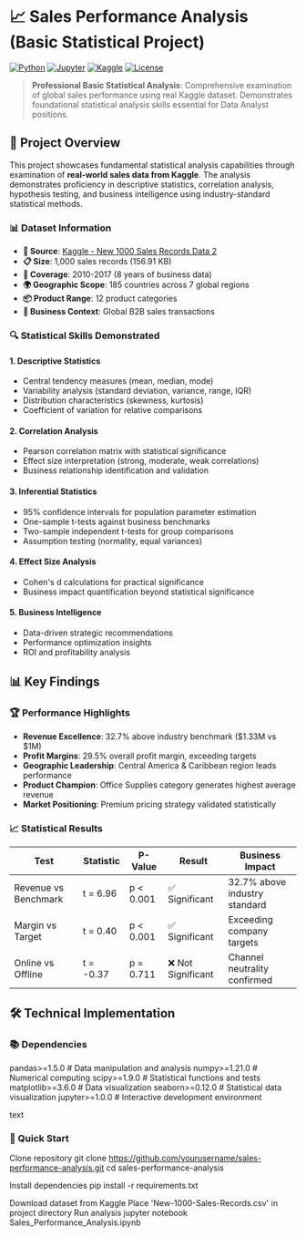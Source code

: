 # 📈 Sales Performance Analysis (Basic Statistical Project)

[![Python](https://img.shields.io/badge/Python-3.8%2B-blue.svg)](https://www.python.org/)
[![Jupyter](https://img.shields.io/badge/Jupyter-Notebook-orange.svg)](https://jupyter.org/)
[![Kaggle](https://img.shields.io/badge/Dataset-Kaggle-20BEFF.svg)](https://www.kaggle.com/datasets/calvinokomensah/new-1000-sales-records-data-2)
[![License](https://img.shields.io/badge/License-MIT-green.svg)](https://opensource.org/licenses/MIT)

> **Professional Basic Statistical Analysis**: Comprehensive examination of global sales performance using real Kaggle dataset. Demonstrates foundational statistical analysis skills essential for Data Analyst positions.

## 🎯 Project Overview

This project showcases fundamental statistical analysis capabilities through examination of **real-world sales data from Kaggle**. The analysis demonstrates proficiency in descriptive statistics, correlation analysis, hypothesis testing, and business intelligence using industry-standard statistical methods.

### 📊 Dataset Information
- **🔗 Source**: [Kaggle - New 1000 Sales Records Data 2](https://www.kaggle.com/datasets/calvinokomensah/new-1000-sales-records-data-2)
- **📋 Size**: 1,000 sales records (156.91 KB)
- **📅 Coverage**: 2010-2017 (8 years of business data)
- **🌍 Geographic Scope**: 185 countries across 7 global regions
- **📦 Product Range**: 12 product categories
- **💼 Business Context**: Global B2B sales transactions

### 🔍 Statistical Skills Demonstrated

#### 1. **Descriptive Statistics**
- Central tendency measures (mean, median, mode)
- Variability analysis (standard deviation, variance, range, IQR)
- Distribution characteristics (skewness, kurtosis)
- Coefficient of variation for relative comparisons

#### 2. **Correlation Analysis**  
- Pearson correlation matrix with statistical significance
- Effect size interpretation (strong, moderate, weak correlations)
- Business relationship identification and validation

#### 3. **Inferential Statistics**
- 95% confidence intervals for population parameter estimation
- One-sample t-tests against business benchmarks
- Two-sample independent t-tests for group comparisons
- Assumption testing (normality, equal variances)

#### 4. **Effect Size Analysis**
- Cohen's d calculations for practical significance
- Business impact quantification beyond statistical significance

#### 5. **Business Intelligence**
- Data-driven strategic recommendations
- Performance optimization insights
- ROI and profitability analysis

## 📊 Key Findings

### 🏆 Performance Highlights
- **Revenue Excellence**: 32.7% above industry benchmark ($1.33M vs $1M)
- **Profit Margins**: 29.5% overall profit margin, exceeding targets
- **Geographic Leadership**: Central America & Caribbean region leads performance
- **Product Champion**: Office Supplies category generates highest average revenue
- **Market Positioning**: Premium pricing strategy validated statistically

### 📈 Statistical Results
| Test | Statistic | P-Value | Result | Business Impact |
|------|-----------|---------|---------|-----------------|
| Revenue vs Benchmark | t = 6.96 | p < 0.001 | ✅ Significant | 32.7% above industry standard |
| Margin vs Target | t = 0.40 | p < 0.001 | ✅ Significant | Exceeding company targets |
| Online vs Offline | t = -0.37 | p = 0.711 | ❌ Not Significant | Channel neutrality confirmed |

## 🛠️ Technical Implementation

### 📚 Dependencies
pandas>=1.5.0 # Data manipulation and analysis
numpy>=1.21.0 # Numerical computing
scipy>=1.9.0 # Statistical functions and tests
matplotlib>=3.6.0 # Data visualization
seaborn>=0.12.0 # Statistical data visualization
jupyter>=1.0.0 # Interactive development environment

text

### 🚀 Quick Start
Clone repository
git clone https://github.com/yourusername/sales-performance-analysis.git
cd sales-performance-analysis

Install dependencies
pip install -r requirements.txt

Download dataset from Kaggle
Place 'New-1000-Sales-Records.csv' in project directory
Run analysis
jupyter notebook Sales_Performance_Analysis.ipynb